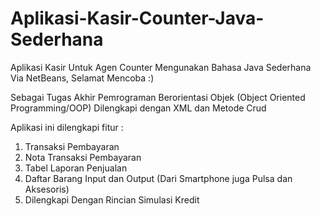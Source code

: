 # Aplikasi-Kasir-Counter-Java-Sederhana
Aplikasi Kasir Untuk Agen Counter Mengunakan Bahasa Java Sederhana Via NetBeans, Selamat Mencoba :)

Sebagai Tugas Akhir Pemrograman Berorientasi Objek (Object Oriented Programming/OOP) Dilengkapi dengan XML dan Metode Crud

Aplikasi ini dilengkapi fitur :
1. Transaksi Pembayaran
2. Nota Transaksi Pembayaran
3. Tabel Laporan Penjualan
4. Daftar Barang Input dan Output (Dari Smartphone juga Pulsa dan Aksesoris)
5. Dilengkapi Dengan Rincian Simulasi Kredit
